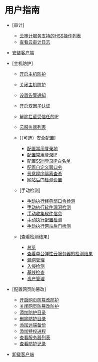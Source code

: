 # 用户指南

-   [审计]
    -   [云审计服务支持的HSS操作列表](云审计服务支持的HSS操作列表.md)
    -   [查看云审计日志](查看云审计日志.md)

-   [安装客户端](安装客户端.md)
-   [主机防护]
    -   [开启主机防护](开启主机防护.md)
    -   [关闭主机防护](关闭主机防护.md)
    -   [设置告警通知](设置告警通知.md)
    -   [开启双因子认证](开启双因子认证.md)
    -   [解除拦截受信任的IP](解除拦截受信任的IP.md)
    -   [云服务器列表](云服务器列表.md)
    -   [（可选）安全配置]
        -   [配置常用登录地](配置常用登录地.md)
        -   [配置常用登录IP](配置常用登录IP.md)
        -   [配置SSH登录IP白名单](配置SSH登录IP白名单.md)
        -   [配置自定义弱口令](配置自定义弱口令.md)
        -   [恶意程序隔离查杀](恶意程序隔离查杀.md)
        -   [网站后门检测设置](网站后门检测设置.md)

    -   [手动检测]
        -   [手动执行经典弱口令检测](手动执行经典弱口令检测.md)
        -   [手动执行软件漏洞检测](手动执行软件漏洞检测.md)
        -   [手动收集软件信息](手动收集软件信息.md)
        -   [手动执行配置检测](手动执行配置检测.md)
        -   [手动执行网站后门检测](手动执行网站后门检测.md)

    -   [查看检测结果]
        -   [总览](总览.md)
        -   [查看单台弹性云服务器的检测结果](查看单台弹性云服务器的检测结果.md)
        -   [漏洞管理](漏洞管理.md)
        -   [入侵检测](入侵检测.md)
        -   [基线检查](基线检查.md)
        -   [资产管理](资产管理.md)


-   [配置网页防篡改]
    -   [开启网页防篡改防护](开启网页防篡改防护.md)
    -   [关闭网页防篡改防护](关闭网页防篡改防护.md)
    -   [添加防护目录](添加防护目录.md)
    -   [删除防护目录](删除防护目录.md)
    -   [添加远端备份](添加远端备份.md)
    -   [添加特权进程](添加特权进程.md)
    -   [查看服务器列表](查看服务器列表.md)
    -   [查看防护记录](查看防护记录.md)

-   [卸载客户端](卸载客户端.md)

